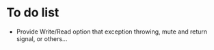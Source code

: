 # To do list

- Provide Write/Read option that exception throwing, mute and return signal, or others...
